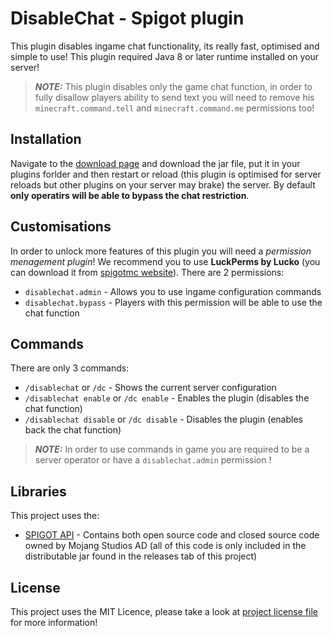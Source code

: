 # DisableChat - Spigot plugin
This plugin disables ingame chat functionality, its really fast, optimised and simple to use! This plugin required Java 8 or later runtime installed on your server!
> **_NOTE:_**  This plugin disables only the game chat function, in order to fully disallow players ability to send text you will need to remove his `minecraft.command.tell` and `minecraft.command.me` permissions too!
## Installation
Navigate to the [download page](https://github.com/Beocraft/DisableChat/releases/latest) and download the jar file, put it in your plugins forlder and then restart or reload (this plugin is optimised for server reloads but other plugins on your server may brake) the server. By default **only operatirs will be able to bypass the chat restriction**.
## Customisations
In order to unlock more features of this plugin you will need a *permission menagement plugin*! We recommend you to use **LuckPerms by Lucko** (you can download it from [spigotmc website](https://www.spigotmc.org/resources/luckperms.28140/)).
There are 2 permissions:
- `disablechat.admin` - Allows you to use ingame configuration commands
- `disablechat.bypass` - Players with this permission will be able to use the chat function
## Commands
There are only 3 commands:
- `/disablechat` or `/dc` - Shows the current server configuration
- `/disablechat enable` or `/dc enable` - Enables the plugin (disables the chat function)
- `/disablechat disable` or `/dc disable` - Disables the plugin (enables back the chat function)
> **_NOTE:_**  In order to use commands in game you are required to be a server operator or have a `disablechat.admin` permission !
## Libraries
This project uses the:
- [SPIGOT API](https://hub.spigotmc.org/stash/projects/SPIGOT) - Contains both open source code and closed source code owned by Mojang Studios AD (all of this code is only included in the distributable jar found in the releases tab of this project)
## License
This project uses the MIT Licence, please take a look at [project license file](https://github.com/Beocraft/DisableChat/blob/main/LICENSE) for more information!
